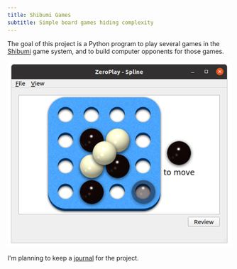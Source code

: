 ```yaml
---
title: Shibumi Games
subtitle: Simple board games hiding complexity
---
```


The goal of this project is a Python program to play several games in the
[Shibumi] game system, and to build computer opponents for those games.

![demo](images/demo.png)

I'm planning to keep a [journal] for the project.

[Shibumi]: https://boardgamegeek.com/boardgame/135270/shibumi
[journal]: journal
